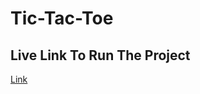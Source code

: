 # Tic-Tac-Toe
<h2>Live Link To Run The Project</h2>
<a href="https://editor.p5js.org/tanyachanchalani/sketches/JmtTqqE4g">Link</a>

